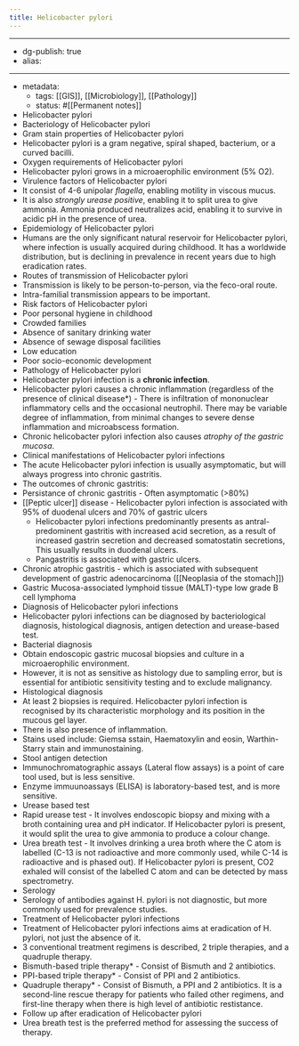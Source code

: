 ```yaml
---
title: Helicobacter pylori
---
```


- --
- dg-publish: true
- alias:
- --
- metadata:
	- tags: [[GIS]], [[Microbiology]], [[Pathology]]
	- status: #[[Permanent notes]]
- Helicobacter pylori
- Bacteriology of Helicobacter pylori
- Gram stain properties of Helicobacter pylori
- Helicobacter pylori is a gram negative, spiral shaped, bacterium, or a curved bacilli.
- Oxygen requirements of Helicobacter pylori
- Helicobacter pylori grows in a microaerophilic environment (5% O2).
- Virulence factors of Helicobacter pylori
- It consist of 4-6 unipolar *flagella*, enabling motility in viscous mucus.
- It is also *strongly urease positive*, enabling it to split urea to give ammonia. Ammonia produced neutralizes acid, enabling it to survive in acidic pH in the presence of urea.
- Epidemiology of Helicobacter pylori
- Humans are the only significant natural reservoir for Helicobacter pylori, where infection is usually acquired during childhood. It has a worldwide distribution, but is declining in prevalence in recent years due to high eradication rates.
- Routes of transmission of Helicobacter pylori
- Transmission is likely to be person-to-person, via the feco-oral route.
- Intra-familial transmission appears to be important.
- Risk factors of Helicobacter pylori
- Poor personal hygiene in childhood
- Crowded families
- Absence of sanitary drinking water
- Absence of sewage disposal facilities
- Low education
- Poor socio-economic development
- Pathology of Helicobacter pylori
- Helicobacter pylori infection is a **chronic infection**.
- Helicobacter pylori causes a chronic inflammation (regardless of the presence of clinical disease*) - There is infiltration of mononuclear inflammatory cells and the occasional neutrophil. There may be variable degree of inflammation, from minimal changes to severe dense inflammation and microabscess formation.
- Chronic helicobacter pylori infection also causes *atrophy of the gastric mucosa*.
- Clinical manifestations of Helicobacter pylori infections
- The acute Helicobacter pylori infection is usually asymptomatic, but will always progress into chronic gastritis.
- The outcomes of chronic gastritis:
- Persistance of chronic gastritis - Often asymptomatic (>80%)
- [[Peptic ulcer]] disease - Helicobacter pylori infection is associated with 95% of duodenal ulcers and 70% of gastric ulcers
	- Helicobacter pylori infections predominantly presents as antral-predominent gastritis with increased acid secretion, as a result of increased gastrin secretion and decreased somatostatin secretions, This usually results in duodenal ulcers.
	- Pangastritis is associated with gastric ulcers.
- Chronic atrophic gastritis - which is associated with subsequent development of gastric adenocarcinoma ([[Neoplasia of the stomach]])
- Gastric Mucosa-associated lymphoid tissue (MALT)-type low grade B cell lymphoma
- Diagnosis of Helicobacter pylori infections
- Helicobacter pylori infections can be diagnosed by bacteriological diagnosis, histological diagnosis, antigen detection and urease-based test.
- Bacterial diagnosis
- Obtain endoscopic gastric mucosal biopsies and culture in a microaerophilic environment.
- However, it is not as sensitive as histology due to sampling error, but is essential for antibiotic sensitivity testing and to exclude malignancy.
- Histological diagnosis
- At least 2 biopsies is required. Helicobacter pylori infection is recognised by its characteristic morphology and its position in the mucous gel layer.
- There is also presence of inflammation.
- Stains used include: Giemsa sstain, Haematoxylin and eosin, Warthin-Starry stain and immunostaining.
- Stool antigen detection
- Immunochromatographic assays (Lateral flow assays) is a point of care tool used, but is less sensitive.
- Enzyme immuunoassays (ELISA) is laboratory-based test, and is more sensitive.
- Urease based test
- Rapid urease test - It involves endoscopic biopsy and mixing with a broth containing urea and pH indicator. If Helicobacter pylori is present, it would split the urea to give ammonia to produce a colour change.
- Urea breath test - It involves drinking a urea broth where the C atom is labelled (C-13 is not radioactive and more commonly used, while C-14 is radioactive and is phased out). If Helicobacter pylori is present, CO2 exhaled will consist of the labelled C atom and can be detected by mass spectrometry.
- Serology
- Serology of antibodies against H. pylori is not diagnostic, but more commonly used for prevalence studies.
- Treatment of Helicobacter pylori infections
- Treatment of Helicobacter pylori infections aims at eradication of H. pylori, not just the absence of it.
- 3 conventional treatment regimens is described, 2 triple therapies, and a quadruple therapy.
- Bismuth-based triple therapy* - Consist of Bismuth and 2 antibiotics.
- PPI-based triple therapy* - Consist of PPI and 2 antibiotics.
- Quadruple therapy* - Consist of Bismuth, a PPI and 2 antibiotics. It is a second-line rescue therapy for patients who failed other regimens, and first-line therapy when there is high level of antibiotic restistance.
- Follow up after eradication of Helicobacter pylori
- Urea breath test is the preferred method for assessing the success of therapy.